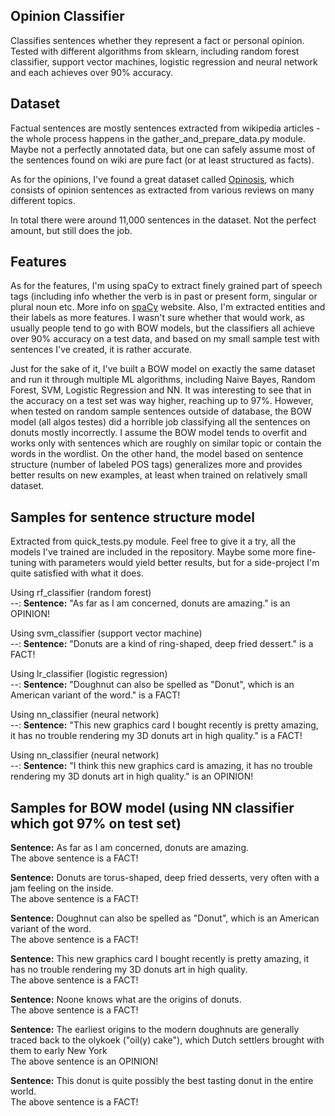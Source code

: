 ## Opinion Classifier

Classifies sentences whether they represent a fact or personal opinion. Tested with different algorithms from sklearn, including random forest
classifier, support vector machines, logistic regression and neural network and each achieves over 90% accuracy.

## Dataset

Factual sentences are mostly sentences extracted from wikipedia articles - the whole process happens in the gather_and_prepare_data.py module.
Maybe not a perfectly annotated data, but one can safely assume most of the sentences found on wiki are pure fact (or at least structured as facts).

As for the opinions, I've found a great dataset called [Opinosis](http://kavita-ganesan.com/opinosis/#.Wmljc6iWYow), which consists of 
opinion sentences as extracted from various reviews on many different topics.

In total there were around 11,000 sentences in the dataset. Not the perfect amount, but still does the job.

## Features

As for the features, I'm using spaCy to extract finely grained part of speech tags (including info whether the verb is in past or present form, 
singular or plural noun etc. More info on [spaCy](https://spacy.io/) website. Also, I'm extracted entities and their labels as more features. 
I wasn't sure whether that would work, as usually people tend to go with BOW models, but the classifiers all achieve over 90% accuracy on a test data, 
and based on my small sample test with sentences I've created, it is rather accurate.

Just for the sake of it, I've built a BOW model on exactly the same dataset and run it through multiple ML algorithms, including Naive Bayes, Random Forest, SVM, Logistic Regression and NN. It was interesting to see that in the accuracy on a test set was way higher, reaching up to 97%. 
However, when tested on random sample sentences outside of database, the BOW model (all algos testes) did a horrible job classifying all the sentences on donuts mostly incorrectly. I assume the BOW model tends to overfit and works only with sentences which are roughly on similar topic or contain the words in the wordlist. On the other hand, the model based on sentence structure (number of labeled POS tags) generalizes more and provides better results on new examples, at least when trained on relatively small dataset.

## Samples for sentence structure model

Extracted from quick_tests.py module. Feel free to give it a try, all the models I've trained are included in the repository. 
Maybe some more fine-tuning with parameters would yield better results, but for a side-project I'm quite satisfied with what it does.


Using rf_classifier (random forest)
<br> --: <b>Sentence:</b> "As far as I am concerned, donuts are amazing." is an OPINION!

Using svm_classifier (support vector machine)
<br> --: <b>Sentence:</b> "Donuts are a kind of ring-shaped, deep fried dessert." is a FACT!

Using lr_classifier (logistic regression)
<br> --: <b>Sentence:</b> "Doughnut can also be spelled as "Donut", which is an American variant of the word." is a FACT!

Using nn_classifier (neural network)
<br> --: <b>Sentence:</b> "This new graphics card I bought recently is pretty amazing, it has no trouble rendering my 3D donuts art in high quality." is a FACT!

Using nn_classifier (neural network)
<br> --: <b>Sentence:</b> "I think this new graphics card is amazing, it has no trouble rendering my 3D donuts art in high quality." is an OPINION!

## Samples for BOW model (using NN classifier which got 97% on test set)

<b>Sentence:</b> As far as I am concerned, donuts are amazing.
<br>
The above sentence is a FACT!
<br>

<b>Sentence:</b> Donuts are torus-shaped, deep fried desserts, very often with a jam feeling on the inside.
<br>
The above sentence is a FACT!
<br>

<b>Sentence:</b> Doughnut can also be spelled as "Donut", which is an American variant of the word.
<br>
The above sentence is a FACT!
<br>

<b>Sentence:</b> This new graphics card I bought recently is pretty amazing, it has no trouble rendering my 3D donuts art in high quality.
<br>
The above sentence is a FACT!
<br>

<b>Sentence:</b> Noone knows what are the origins of donuts.
<br>
The above sentence is a FACT!
<br>

<b>Sentence:</b> The earliest origins to the modern doughnuts are generally traced back to the olykoek ("oil(y) cake"), which Dutch settlers brought with them to early New York
<br>
The above sentence is an OPINION!
<br>

<b>Sentence:</b> This donut is quite possibly the best tasting donut in the entire world.
<br>
The above sentence is a FACT!
